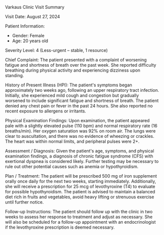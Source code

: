 Varkaus Clinic Visit Summary

Visit Date: August 27, 2024

Patient Information:
- Gender: Female
- Age: 20 years old

Severity Level: 4 (Less-urgent – stable, 1 resource)

Chief Complaint:
The patient presented with a complaint of worsening fatigue and shortness of breath over the past week. She reported difficulty breathing during physical activity and experiencing dizziness upon standing.

History of Present Illness (HPI):
The patient's symptoms began approximately two weeks ago, following an upper respiratory tract infection. Initially, she experienced mild cough and congestion but gradually worsened to include significant fatigue and shortness of breath. The patient denied any chest pain or fever in the past 24 hours. She also reported no recent exposure to allergens or irritants.

Physical Examination Findings:
Upon examination, the patient appeared pale with a slightly elevated pulse (110 bpm) and normal respiratory rate (16 breaths/min). Her oxygen saturation was 92% on room air. The lungs were clear to auscultation, and there was no evidence of wheezing or crackles. The heart was within normal limits, and peripheral pulses were 2+.

Assessment / Diagnosis:
Given the patient's age, symptoms, and physical examination findings, a diagnosis of chronic fatigue syndrome (CFS) with exertional dyspnea is considered likely. Further testing may be necessary to rule out other potential causes such as anemia or hypothyroidism.

Plan / Treatment:
The patient will be prescribed 500 mg of iron supplement orally once daily for the next two weeks, starting immediately. Additionally, she will receive a prescription for 25 mcg of levothyroxine (T4) to evaluate for possible hypothyroidism. The patient is advised to maintain a balanced diet rich in fruits and vegetables, avoid heavy lifting or strenuous exercise until further notice.

Follow-up Instructions:
The patient should follow up with the clinic in two weeks to assess her response to treatment and adjust as necessary. She will also be scheduled for a follow-up appointment with an endocrinologist if the levothyroxine prescription is deemed necessary.